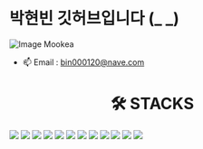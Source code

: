 # 박현빈 깃허브입니다 (_ _)
![Image Mookea](https://github.com/ppareu/ppareu/assets/127382049/c82078ff-4471-465d-884c-25c316780e81)

- 📫 Email : bin000120@nave.com

<div align=center><h1>🛠️ STACKS</h1></div>
<div>
  <img src="https://img.shields.io/badge/linux-FCC624?style=for-the-badge&logo=Linux&logoColor=black">
  <img src="https://img.shields.io/badge/github-181717?style=for-the-badge&logo=Github&logoColor=white"> 
  <img src="https://img.shields.io/badge/git-F05032?style=for-the-badge&logo=git&logoColor=white"> 
  <img src="https://img.shields.io/badge/java-007396?style=for-the-badge&logo=JAVA&logoColor=white">
  <img src="https://img.shields.io/badge/c++-00599C?style=for-the-badge&logo=C%2B%2B&logoColor=white">
  <img src="https://img.shields.io/badge/c-A8B9CC?style=for-the-badge&logo=C language&logoColor=white"> 
  <img src="https://img.shields.io/badge/javascript-F7DF1E?style=for-the-badge&logo=javascript&logoColor=black">
  <img src="https://img.shields.io/badge/oracle-F80000?style=for-the-badge&logo=Oracle&logoColor=white">
  <img src="https://img.shields.io/badge/python-3776AB?style=for-the-badge&logo=python&logoColor=white">
  <img src="https://img.shields.io/badge/arduino-00878F?style=for-the-badge&logo=arduino&logoColor=white">
  <img src="https://img.shields.io/badge/arm-0091BD?style=for-the-badge&logo=arm&logoColor=white">
  <img src="https://img.shields.io/badge/armkeil-394049?style=for-the-badge&logo=arm&logoColor=white">
</div>
<!--
**ppareu/ppareu** is a ✨ _special_ ✨ repository because its `README.md` (this file) appears on your GitHub profile.

Here are some ideas to get you started:

- 🔭 I’m currently working on ...
- 🌱 I’m currently learning ...
- 👯 I’m looking to collaborate on ...
- 🤔 I’m looking for help with ...
- 💬 Ask me about ...
- 📫 How to reach me: ...
- 😄 Pronouns: ...
- ⚡ Fun fact: ...
-->
